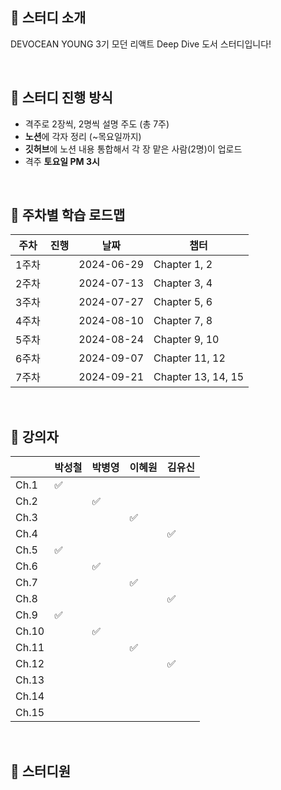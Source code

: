 ## 📌 스터디 소개
DEVOCEAN YOUNG 3기 모던 리액트 Deep Dive 도서 스터디입니다!

<br />

## 📌 스터디 진행 방식
- 격주로 2장씩, 2명씩 설명 주도 (총 7주)
- **노션**에 각자 정리 (~목요일까지)
- **깃허브**에 노션 내용 통합해서 각 장 맡은 사람(2명)이 업로드
- 격주 **토요일 PM 3시**

<br />

## 📌 주차별 학습 로드맵
| 주차  | 진행 | 날짜       | 챕터               |
|-------|------|------------|--------------------|
| 1주차 |      | 2024-06-29 | Chapter 1, 2       |
| 2주차 |      | 2024-07-13 | Chapter 3, 4       |
| 3주차 |      | 2024-07-27 | Chapter 5, 6       |
| 4주차 |      | 2024-08-10 | Chapter 7, 8       |
| 5주차 |      | 2024-08-24 | Chapter 9, 10      |
| 6주차 |      | 2024-09-07 | Chapter 11, 12     |
| 7주차 |      | 2024-09-21 | Chapter 13, 14, 15 |

<br />

## 🎤 강의자
|       | 박성철 | 박병영 | 이혜원 | 김유신 |
|-------|--------|--------|--------|--------|
| Ch.1  | ✅      |        |        |        |
| Ch.2  |        | ✅      |        |        |
| Ch.3  |        |        | ✅      |        |
| Ch.4  |        |        |        | ✅      |
| Ch.5  | ✅      |        |        |        |
| Ch.6  |        | ✅      |        |        |
| Ch.7  |        |        | ✅      |        |
| Ch.8  |        |        |        | ✅      |
| Ch.9  | ✅      |        |        |        |
| Ch.10 |        | ✅      |        |        |
| Ch.11 |        |        | ✅      |        |
| Ch.12 |        |        |        | ✅      |
| Ch.13 |        |        |        |        |
| Ch.14 |        |        |        |        |
| Ch.15 |        |        |        |        |

<br />

## 👤 스터디원
